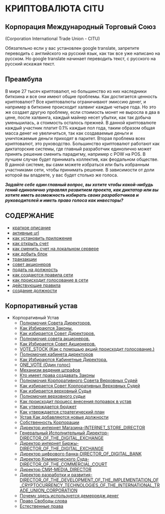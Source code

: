 # КРИПТОВАЛЮТА CITU
## Корпорация Международный Торговый Союз 
(Corporation International Trade Union - CITU)

Обязательно если у вас установлен google translate, запретите переводить с английского на русский язык, 
как так все уже написано на русском. Но google translate начинает переводить текст, с русского на русский искажая текст.

## Преамбула
В мире 27 тысяч криптовалют, но большинство из них наследники биткоина и все они 
имеют общие проблемы. Как достигается ценность криптовалют? Все криптовалюты 
ограничивают эмиссию денег, и например в биткоине происходит халвинг каждые четыре года.
Но это же создает другую проблему, если стоимость монет не выросла в два в цене, после халвинга,
каждый майнер несет убытки, как так добыча уменьшилась, а стоимость осталось прежней.
В данной криптовалюте каждый участник платит 0.1% каждые пол года, таким образом общая масса
денег не увеличиться, так как создаваемые деньги и уничтожаемые деньги приходят в паритет.
Вторая проблема всех криптовалют, это руководство. Большинство криптовалют работают как диктаторские
системы, где главный разработчик единолично может принять решение сменить парадигму, например с
POW на POS. В лучшем случае будет принимать коллектив, как феодальном обществе.
В данной системе, вы сами можете избраться или быть избранным участниками сети, чтобы принимать решение.
В зависимости от доли которой вы владеете, у вас будет столько же голоса.

***Задайте себе один главный вопрос, вы хотите чтобы какой-нибудь гений единолично управлял развитием проекта,
как диктатор или вы хотите иметь возможность избирать своих разработчиков и руководителей и иметь
право голоса как инвесторы?***


## СОДЕРЖАНИЕ
- [краткое описание](./documentation/preamble.md)
- [активные url](./documentation/active-url.md)
- [как установить приложение](./documentation/install.md)
- [как открыть счет](./documentation/create-account.md)
- [как сменить счет на локальном сервере](./documentation/change-account.md)
- [как добыть блок](./documentation/mine.md)
- [транзакции](./documentation/transactions.md)
- [совет акционеров](./documentation/board-of-shareholders.md)
- [подать на должность](./documentation/management.md)
- [как создаются правила сети](./documentation/create-law.md)
- [как происходит голосование в сети](./documentation/voting-in-network.md)
- [действующие правила](./documentation/current-law.md)
- [создание должности](./documentation/create-postion.md)

## Корпоративный устав
- Корпоративный Устав
  - [Полномочия Совета Директоров.](./charter/POWERS_OF_THE_BOARD_OF_DIRECTORS.md)
  - [Как Избираются Законы.](./charter/HOW_LAWS_ARE_CHOSEN.md)
  - [Как избирается Совет Директоров.](./charter/HOW_THE_BOARD_OF_DIRECTORS_IS_ELECTED.md)
  - [Полномочия совета акционеров.](./charter/POWERS_OF_THE_BOARD_OF_SHAREHOLDERS.md)
  - [Как Избирается Совет Акционеров.](./charter/HOW_SHAREHOLDERS_BOARD_IS_ELECTED.md)
  - [VOTE_STOCK (Как с помощью акций происходит голосование.)](./charter/VOTE_STOCK.md)
  - [Полномочия кабинета директоров](./charter/POWERS_OF_THE_CABINET_OF_DIRECTORS.md)
  - [Как Избираются Кабинетные Директора.](./charter/HOW_CABINET_DIRECTORS_ARE_CHOSEN.md)
  - [ONE_VOTE (Один голос)](./charter/ONE_VOTE.md)
  - [Механизм ведения штрафов](./charter/MECHANISM_FOR_REDUCING_THE_NUMBER_OF_SHARES.md)
  - [Кто имеет права создавать Законы](./charter/WHO_HAS_THE_RIGHT_TO_CREATE_LAWS.md)
  - [Полномочия Корпоративного Совета Верховных Судей](./charter/POWERS_OF_THE_CORPORATE_COUNCIL_OF_JUDGES.md)
  - [Как избирается Совет Корпоративных Верховных Судей](./charter/HOW_THE_CORPORATE_BOARD_OF_JUDGES_IS_ELECTED.md)
  - [Как избирается верховный Судья](./charter/HOW_THE_CHIEF_JUDGE_IS_CHOSEN.md)
  - [Полномочия верховного судьи](./charter/POWERS_OF_THE_CHIEF_JUDGE.md)
  - [Как происходит процесс внесения поправок в устав](./charter/HOW_IS_THE_PROCESS_OF_AMENDING_THE_CHARTER.md)
  - [Как утверждается бюджет](./charter/HOW_THE_BUDGET_IS_APPROVED.md)
  - [Как утверждается стратегический план](./charter/HOW_IS_THE_STRATEGIC.md)
  - [Устав Как добавляются новые должности](./charter/HOW_NEW_POSITIONS_ARE_ADDED.md)
  - [Собственность Корпорации](./charter/PROPERTY_OF_THE_CORPORATION.md)
  - [Директор интернет Магазина-INTERNET_STORE_DIRECTOR](./charter/INTERNET_STORE_DIRECTOR.md)
  - [Генеральный Исполнительный Директор-DIRECTOR_OF_THE_DIGITAL_EXCHANGE](./charter/GENERAL_EXECUTIVE_DIRECTOR.md)
  - [Директор интернет Биржы-DIRECTOR_OF_THE_DIGITAL_EXCHANGE](./charter/DIRECTOR_OF_THE_DIGITAL_EXCHANGE.md)
  - [Директор цифрового банка-DIRECTOR_OF_DIGITAL_BANK](./charter/DIRECTOR_OF_DIGITAL_BANK.md)
  - [Директор Коммерческого Суда-DIRECTOR_OF_THE_COMMERCIAL_COURT](./charter/DIRECTOR_OF_THE_COMMERCIAL_COURT.md)
  - [Директор СМИ-MEDIA_DIRECTOR](./charter/MEDIA_DIRECTOR.md)
  - [Директор разработки и развития-DIRECTOR_OF_THE_DEVELOPMENT_OF_THE_IMPLEMENTATION_OF_CRYPTOCURRENCY_TECHNOLOGIES_OF_THE_INTERNATIONAL_TRADE_UNION_CORPORATION](./charter/DIRECTOR_OF_THE_DEVELOPMENT_OF_THE_IMPLEMENTATION_OF_CRYPTOCURRENCY_TECHNOLOGIES_OF_THE_INTERNATIONAL_TRADE_UNION_CORPORATION.md)
  - [Почему здесь используется демерредж денег](./charter/EXPLANATION_WHY_MONEY_DEMURAGE_IS_USED_HERE.md)
  - [Право Свободы слова](./charter/FREEDOM_OF_SPEECH.md)
  - [Естественные права](./charter/RIGHTS.md)
